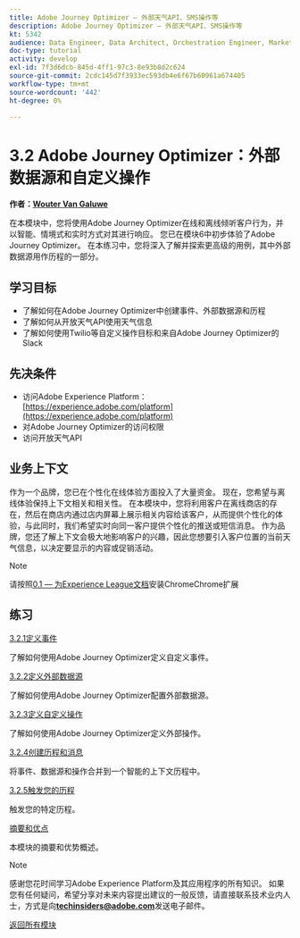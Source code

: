 ```yaml
---
title: Adobe Journey Optimizer — 外部天气API、SMS操作等
description: Adobe Journey Optimizer — 外部天气API、SMS操作等
kt: 5342
audience: Data Engineer, Data Architect, Orchestration Engineer, Marketer
doc-type: tutorial
activity: develop
exl-id: 7f3d6dcb-845d-4ff1-97c3-8e93b8d2c624
source-git-commit: 2cdc145d7f3933ec593db4e6f67b60961a674405
workflow-type: tm+mt
source-wordcount: '442'
ht-degree: 0%

---
```


# 3.2 Adobe Journey Optimizer：外部数据源和自定义操作

**作者：[Wouter Van Galuwe](https://www.linkedin.com/in/woutervangeluwe/)**

在本模块中，您将使用Adobe Journey Optimizer在线和离线倾听客户行为，并以智能、情境式和实时方式对其进行响应。 您已在模块6中初步体验了Adobe Journey Optimizer。 在本练习中，您将深入了解并探索更高级的用例，其中外部数据源用作历程的一部分。

## 学习目标

- 了解如何在Adobe Journey Optimizer中创建事件、外部数据源和历程
- 了解如何从开放天气API使用天气信息
- 了解如何使用Twilio等自定义操作目标和来自Adobe Journey Optimizer的Slack

## 先决条件

- 访问Adobe Experience Platform： [https://experience.adobe.com/platform](https://experience.adobe.com/platform)
- 对Adobe Journey Optimizer的访问权限
- 访问开放天气API

## 业务上下文

作为一个品牌，您已在个性化在线体验方面投入了大量资金。 现在，您希望与离线体验保持上下文相关和相关性。
在本模块中，您将利用客户在离线商店的存在，然后在商店内通过店内屏幕上展示相关内容给该客户，从而提供个性化的体验，与此同时，我们希望实时向同一客户提供个性化的推送或短信消息。
作为品牌，您还了解上下文会极大地影响客户的兴趣，因此您想要引入客户位置的当前天气信息，以决定要显示的内容或促销活动。

>[!NOTE]
>
>请按照[0.1 — 为Experience League文档](../../gettingstarted/gettingstarted/ex1.md)安装ChromeChrome扩展

## 练习

[3.2.1定义事件](./ex1.md)

了解如何使用Adobe Journey Optimizer定义自定义事件。

[3.2.2定义外部数据源](./ex2.md)

了解如何使用Adobe Journey Optimizer配置外部数据源。

[3.2.3定义自定义操作](./ex3.md)

了解如何使用Adobe Journey Optimizer定义外部操作。

[3.2.4创建历程和消息](./ex4.md)

将事件、数据源和操作合并到一个智能的上下文历程中。

[3.2.5触发您的历程](./ex5.md)

触发您的特定历程。

[摘要和优点](./summary.md)

本模块的摘要和优势概述。

>[!NOTE]
>
>感谢您花时间学习Adobe Experience Platform及其应用程序的所有知识。 如果您有任何疑问，希望分享对未来内容提出建议的一般反馈，请直接联系技术业内人士，方式是向&#x200B;**techinsiders@adobe.com**&#x200B;发送电子邮件。

[返回所有模块](../../../overview.md)
